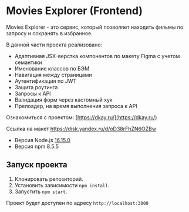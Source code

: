 # Movies Explorer (Frontend)

Movies Explorer - это сервис, который позволяет находить фильмы по запросу и сохранять в избранное.

В данной части проекта реализовано:
- Адаптивная JSX-верстка компонентов по макету Figma с учетом семантики
- Именование классов по БЭМ
- Навигация между страницами
- Аутентификация по JWT
- Защита роутинга
- Запросы к API
- Валидация форм через кастомный хук
- Прелоадер, на время выполнения запроса к API


Ознакомиться с проектом: [https://dkay.ru/](https://dkay.ru/)

Ссылка на макет https://disk.yandex.ru/d/oD38rFhZN6OZBw

- Версия Node.js [16.15.0](https://nodejs.org/download/release/v16.15.0/)
- Версия npm 8.5.5

## Запуск проекта
1. Клонировать репозиторий.
2. Установить зависимости `npm install`.
3. Запустить `npm start`.

Проект будет доступен по адресу `http://localhost:3000`
